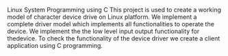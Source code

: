 Linux System Programming using C
This project is used to create a working model of character device drive on Linux platform.
We implement a complete driver model which implements all functionalities to operate the
device.
We implement the the low level input output functionality for thedevice.
To check the functionality of the device driver we create a client application using C
programming.
